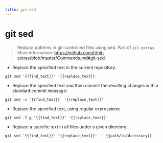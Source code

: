 ```yaml
---
title: git-sed
---
```

# git sed

> Replace patterns in git-controlled files using sed.
> Part of `git-extras`.
> More information: <https://github.com/tj/git-extras/blob/master/Commands.md#git-sed>.

- Replace the specified text in the current repository:

`git sed '{{find_text}}' '{{replace_text}}'`

- Replace the specified text and then commit the resulting changes with a standard commit message:

`git sed -c '{{find_text}}' '{{replace_text}}'`

- Replace the specified text, using regular expressions:

`git sed -f g '{{find_text}}' '{{replace_text}}'`

- Replace a specific text in all files under a given directory:

`git sed '{{find_text}}' '{{replace_text}}' -- {{path/to/directory}}`
